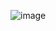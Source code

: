 ![image](https://user-images.githubusercontent.com/49609287/196437259-1616f9a5-9a96-40ca-abe1-331a90b384b3.png)
